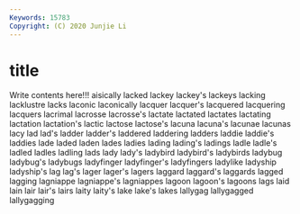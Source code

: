 ```yaml
---
Keywords: 15783
Copyright: (C) 2020 Junjie Li
---
```


# title

Write contents here!!!
aisically 
lacked 
lackey 
lackey's 
lackeys 
lacking 
lacklustre
lacks 
laconic 
laconically 
lacquer 
lacquer's 
lacquered 
lacquering 
lacquers 
lacrimal 
lacrosse
lacrosse's 
lactate 
lactated 
lactates 
lactating 
lactation 
lactation's 
lactic 
lactose 
lactose's
lacuna 
lacuna's 
lacunae 
lacunas 
lacy 
lad 
lad's 
ladder 
ladder's 
laddered
laddering 
ladders 
laddie 
laddie's 
laddies 
lade 
laded 
laden 
lades 
ladies
lading 
lading's 
ladings 
ladle 
ladle's 
ladled 
ladles 
ladling 
lads 
lady
lady's 
ladybird 
ladybird's 
ladybirds 
ladybug 
ladybug's 
ladybugs 
ladyfinger 
ladyfinger's 
ladyfingers
ladylike 
ladyship 
ladyship's 
lag 
lag's 
lager 
lager's 
lagers 
laggard 
laggard's
laggards 
lagged 
lagging 
lagniappe 
lagniappe's 
lagniappes 
lagoon 
lagoon's 
lagoons 
lags
laid 
lain 
lair 
lair's 
lairs 
laity 
laity's 
lake 
lake's 
lakes
lallygag 
lallygagged 
lallygagging 
